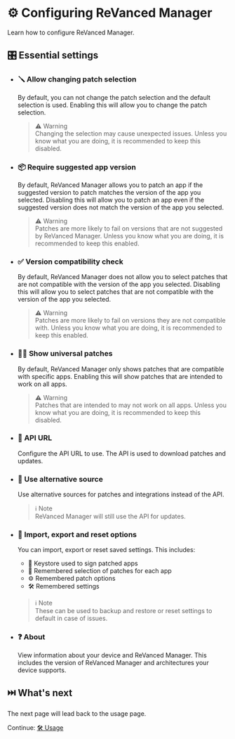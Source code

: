 # ⚙️ Configuring ReVanced Manager

Learn how to configure ReVanced Manager.

## 🎛️ Essential settings

- ### 🪛 Allow changing patch selection

  By default, you can not change the patch selection and the default selection is used. Enabling this will allow you to change the patch selection.

  > ⚠️ Warning  
  > Changing the selection may cause unexpected issues. Unless you know what you are doing, it is recommended to keep this disabled.

- ### 📦 Require suggested app version

  By default, ReVanced Manager allows you to patch an app if the suggested version to patch matches the version of the app you selected. Disabling this will allow you to patch an app even if the suggested version does not match the version of the app you selected.

  > ⚠️ Warning  
  > Patches are more likely to fail on versions that are not suggested by ReVanced Manager. Unless you know what you are doing, it is recommended to keep this enabled.

- ### ✅ Version compatibility check

  By default, ReVanced Manager does not allow you to select patches that are not compatible with the version of the app you selected. Disabling this will allow you to select patches that are not compatible with the version of the app you selected.

  > ⚠️ Warning  
  > Patches are more likely to fail on versions they are not compatible with. Unless you know what you are doing, it is recommended to keep this enabled.

- ### 🧑‍🔬 Show universal patches

  By default, ReVanced Manager only shows patches that are compatible with specific apps. Enabling this will show patches that are intended to work on all apps.

  > ⚠️ Warning  
  > Patches that are intended to may not work on all apps. Unless you know what you are doing, it is recommended to keep this disabled.

- ### 🔗 API URL

  Configure the API URL to use. The API is used to download patches and updates.

- ### 🧬 Use alternative source

  Use alternative sources for patches and integrations instead of the API.

  > ℹ️ Note  
  > ReVanced Manager will still use the API for updates.

- ### 💾 Import, export and reset options

  You can import, export or reset saved settings. This includes:

  - 🔑 Keystore used to sign patched apps
  - 📄 Remembered selection of patches for each app
  - ⚙️ Remembered patch options
  - 🛠️ Remembered settings

  > ℹ️ Note  
  > These can be used to backup and restore or reset settings to default in case of issues.

- ### ❓ About

  View information about your device and ReVanced Manager. This includes the version of ReVanced Manager and architectures your device supports.

## ⏭️ What's next

The next page will lead back to the usage page.

Continue: [🛠️ Usage](2_usage.md)
